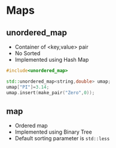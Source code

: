 # Maps
## unordered_map

- Container of <key,value> pair
- No Sorted
- Implemented using Hash Map

```C++
#include<unordered_map>

std::unordered_map<string,double> umap;
umap["PI"]=3.14;
umap.insert(make_pair("Zero",0));
```

## map

- Ordered map
- Implemented using Binary Tree
- Default sorting parameter is ```std::less```
